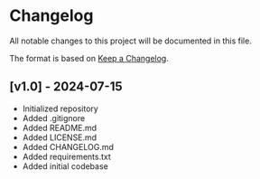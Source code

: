 # Changelog

All notable changes to this project will be documented in this file.

The format is based on [Keep a Changelog](https://keepachangelog.com/en/1.0.0/).

## [v1.0] - 2024-07-15

- Initialized repository
- Added .gitignore
- Added README.md
- Added LICENSE.md
- Added CHANGELOG.md
- Added requirements.txt
- Added initial codebase
